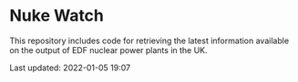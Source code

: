 # Nuke Watch

This repository includes code for retrieving the latest information available on the output of EDF nuclear power plants in the UK.

Last updated: 2022-01-05 19:07